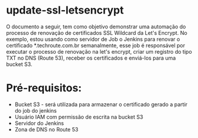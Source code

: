 # update-ssl-letsencrypt #

O documento a seguir, tem como objetivo demonstrar uma automação do processo de renovação de certificados SSL Wildcard da Let's Encrypt. No exemplo, estou usando como servidor de Job o Jenkins para renovar o certificado *.techroute.com.br semanalmente, esse job é responsável por executar o processo de renovação na let's encrypt, criar um registro do tipo TXT no DNS (Route 53), receber os certificados e enviá-los para uma bucket S3.

# Pré-requisitos:

* Bucket S3 - será utilizada para armazenar o certificado gerado a partir do job do jenkins
* Usuário IAM com permissão de escrita na bucket S3
* Servidor do Jenkins
* Zona de DNS no Route 53